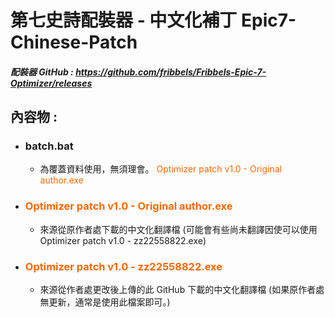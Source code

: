 # 第七史詩配裝器 - 中文化補丁 Epic7-Chinese-Patch

##### 配裝器 GitHub : https://github.com/fribbels/Fribbels-Epic-7-Optimizer/releases

## 內容物 :
* ### **batch.bat**
    * 為覆蓋資料使用，無須理會。
<font color=#FF6600>Optimizer patch v1.0 - Original author.exe</font>
* ### **<font color=#FF6600>Optimizer patch v1.0 - Original author.exe</font>**
    * 來源從原作者處下載的中文化翻譯檔 (可能會有些尚未翻譯因使可以使用 Optimizer patch v1.0 - zz22558822.exe)

* ### **<font color=#FF6600>Optimizer patch v1.0 - zz22558822.exe</font>**
    * 來源從作者處更改後上傳的此 GitHub 下載的中文化翻譯檔 (如果原作者處無更新，通常是使用此檔案即可。)

